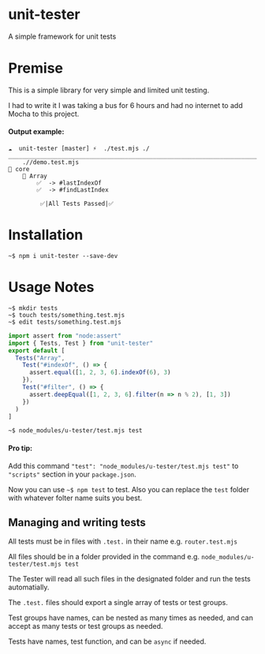 # unit-tester
A simple framework for unit tests

# Premise

This is a simple library for very simple and limited unit testing.

I had to write it I was taking a bus for 6 hours and had no internet to add Mocha to this project.

#### Output example:

```
☁  unit-tester [master] ⚡  ./test.mjs ./
________________________________________________________________________________________________
	.//demo.test.mjs
🧪 core
	🧪 Array
		✅  -> #lastIndexOf
		✅  -> #findLastIndex

		 ✅|All Tests Passed|✅
```

# Installation
```
~$ npm i unit-tester --save-dev
```

# Usage Notes

```
~$ mkdir tests
~$ touch tests/something.test.mjs
~$ edit tests/something.test.mjs
```

```js
import assert from "node:assert"
import { Tests, Test } from "unit-tester"
export default [
  Tests("Array",
    Test("#indexOf", () => {
      assert.equal([1, 2, 3, 6].indexOf(6), 3)
    }),
    Test("#filter", () => {
      assert.deepEqual([1, 2, 3, 6].filter(n => n % 2), [1, 3])
    })
  )
]
```

```
~$ node_modules/u-tester/test.mjs test
```

#### Pro tip:

Add this command `"test": "node_modules/u-tester/test.mjs test"` to `"scripts"` section in your `package.json`.

Now you can use `~$ npm test` to test. Also you can replace the `test` folder with whatever folter name suits you best.


## Managing and writing tests

All tests must be in files with `.test.` in their name e.g. `router.test.mjs`

All files should be in a folder provided in the command e.g. `node_modules/u-tester/test.mjs test`

The Tester will read all such files in the designated folder and run the tests automatially.

The `.test.` files should export a single array of tests or test groups.

Test groups have names, can be nested as many times as needed, and can accept as many tests or test groups as needed.

Tests have names, test function, and can be `async` if needed.

